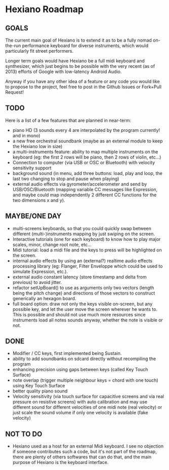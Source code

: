 Hexiano Roadmap
==============


GOALS
-----------

The current main goal of Hexiano is to extend it as to be a fully nomad on-the-run performance keyboard for diverse instruments, which would particularly fit street performers.

Longer term goals would have Hexiano be a full midi keyboard and synthesizer, which just begins to be possible with the very recent (as of 2013) efforts of Google with low-latency Android Audio.

Anyway if you have any other idea of a feature or any code you would like to propose to the project, feel free to post in the Github Issues or Fork+Pull Request!


TODO
---------

Here is a list of a few features that are planned in near-term:

- piano HD (3 sounds every 4 are interpolated by the program currently! and in mono)
- a new free orchestral soundbank (maybe as an external module to keep the Hexiano low in size)
- a multi-instruments feature: ability to map multiple instruments on the keyboard (eg: the first 2 rows will be piano, then 2 rows of violin, etc...)
- Connection to computer (via USB or OSC or Bluetooth) with velocity sensitivity support
- background sound (in menu, add three buttons: load, play and loop, the last two changing to stop and pause when playing)
- external audio effects via gyrometer/accelerometer and send by USB/OSC/Bluetooth (mapping variable CC messages like Expression, and maybe could map independently 2 different CC functions for the two dimensions x and y).

MAYBE/ONE DAY
-------------

- multi-screens keyboards, so that you could quickly swap between different (multi-)instruments mapping by just swiping on the screen.
- Interactive tutorials (one for each keyboard) to know how to play major scales, minor, change root note, etc...
- Midi tutorial: load a midi file and the keys to press will be highlighted on the screen.
- internal audio effects by using an (external?) realtime audio effects processing library (eg: Flanger, Filter Enveloppe which could be used to simulate Expression, etc.).
- external audio constant latency (store timestamp and delta from previous) to avoid jitter.
- refactor setUpBoard() to use as arguments only two vectors (length being the pitch change)  and directions of those vectors to construct generically an hexagon board.
- full board option: draw not only the keys visible on-screen, but any possible key, and let the user move the screen wherever he wants to. This is possible and should not use much more resources since instruments load all notes sounds anyway, whether the note is visible or not.

DONE
---------

- Modifier / CC keys, first implemented being Sustain.
- ability to add soundbanks on sdcard directly without recompiling the program
- enhancing precision using gaps between keys (called Key Touch Surface)
- note overlap (trigger multiple neighbour keys = chord with one touch) using Key Touch Surface
- better quality piano sound
- Velocity sensitivity (via touch surface for capacitive screens and via real pressure on resistive screens) with auto calibration and may use different sound for different velocities of one midi note (real velocity) or just scale the sound volume if only one velocity is available (fake velocity)

NOT TO DO
---------
- Hexiano used as a host for an external Midi keyboard. I see no objection if someone contributes such a code, but it's not part of the roadmap, there are plenty of others softwares that can do that, and the main purpose of Hexiano is the keyboard interface.
